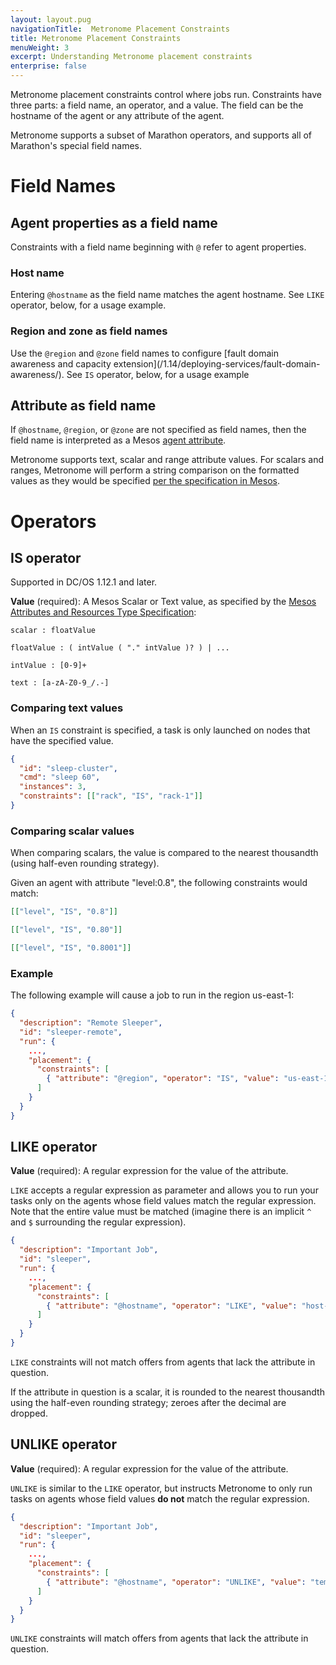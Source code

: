 ```yaml
---
layout: layout.pug
navigationTitle:  Metronome Placement Constraints
title: Metronome Placement Constraints
menuWeight: 3
excerpt: Understanding Metronome placement constraints
enterprise: false
---
```


Metronome placement constraints control where jobs run. Constraints have three parts: a field name, an operator, and a value. The field can be the hostname of the agent or any attribute of the agent.

Metronome supports a subset of Marathon operators, and supports all of Marathon's special field names.

# Field Names

## Agent properties as a field name

Constraints with a field name beginning with `@` refer to agent properties.

### Host name

Entering `@hostname` as the field name matches the agent hostname. See `LIKE` operator, below, for a usage example.

### Region and zone as field names

Use the `@region` and `@zone` field names to configure [fault domain awareness and capacity extension]\(/1.14/deploying-services/fault-domain-awareness/). See `IS` operator, below, for a usage example

## Attribute as field name

If `@hostname`, `@region`, or `@zone` are not specified as field names, then the field name is interpreted as a Mesos [agent attribute](http://mesos.apache.org/documentation/attributes-resources/#attributes).

Metronome supports text, scalar and range attribute values. For scalars and ranges, Metronome will perform a string comparison on the formatted values as they would be specified [per the specification in Mesos](http://mesos.apache.org/documentation/attributes-resources/#attributes).

# Operators

## IS operator

Supported in DC/OS 1.12.1 and later.

**Value** (required): A Mesos Scalar or Text value, as specified by the [Mesos Attributes and Resources Type Specification](http://mesos.apache.org/documentation/latest/attributes-resources/#types):

```
scalar : floatValue

floatValue : ( intValue ( "." intValue )? ) | ...

intValue : [0-9]+

text : [a-zA-Z0-9_/.-]
```

### Comparing text values

When an `IS` constraint is specified, a task is only launched on nodes that have the specified value.

``` json
{
  "id": "sleep-cluster",
  "cmd": "sleep 60",
  "instances": 3,
  "constraints": [["rack", "IS", "rack-1"]]
}
```

### Comparing scalar values

When comparing scalars, the value is compared to the nearest thousandth (using half-even rounding strategy).

Given an agent with attribute "level:0.8", the following constraints would match:

```json
[["level", "IS", "0.8"]]

[["level", "IS", "0.80"]]

[["level", "IS", "0.8001"]]
```

### Example

The following example will cause a job to run in the region us-east-1:

```json
{
  "description": "Remote Sleeper",
  "id": "sleeper-remote",
  "run": {
    ...,
    "placement": {
      "constraints": [
        { "attribute": "@region", "operator": "IS", "value": "us-east-1" }
      ]
    }
  }
}
```

## LIKE operator
**Value** (required): A regular expression for the value of the attribute.

`LIKE` accepts a regular expression as parameter and allows you to run your tasks only on the agents whose field values match the regular expression. Note that the entire value must be matched (imagine there is an implicit `^` and `$` surrounding the regular expression).

```json
{
  "description": "Important Job",
  "id": "sleeper",
  "run": {
    ...,
    "placement": {
      "constraints": [
        { "attribute": "@hostname", "operator": "LIKE", "value": "host-[7-9]" }
      ]
    }
  }
}
```

`LIKE` constraints will not match offers from agents that lack the attribute in question.

If the attribute in question is a scalar, it is rounded to the nearest thousandth using the half-even rounding strategy; zeroes after the decimal are dropped.

## UNLIKE operator
**Value** (required): A regular expression for the value of the attribute.

`UNLIKE` is similar to the `LIKE` operator, but instructs Metronome to only run tasks on agents whose field values **do not** match the regular expression.

``` json
{
  "description": "Important Job",
  "id": "sleeper",
  "run": {
    ...,
    "placement": {
      "constraints": [
        { "attribute": "@hostname", "operator": "UNLIKE", "value": "temp-host-.*" }
      ]
    }
  }
}
```

`UNLIKE` constraints will match offers from agents that lack the attribute in question.
